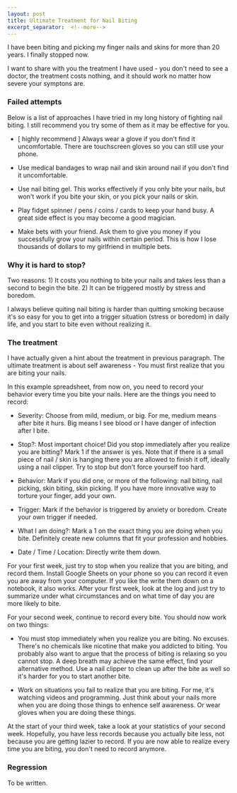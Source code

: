 ```yaml
---
layout: post
title: Ultimate Treatment for Nail Biting
excerpt_separator:  <!--more-->
---
```


I have been biting and picking my finger nails and skins for more than 20 years. I finally stopped now.

I want to share with you the treatment I have used - you don't need to see a doctor, the treatment costs nothing, and it should work no matter how severe your symptons are.

### Failed attempts

Below is a list of approaches I have tried in my long history of fighting nail biting. I still recommend you try some of them as it may be effective for you.

* [ highly recommend ] Always wear a glove if you don't find it uncomfortable. There are touchscreen gloves so you can still use your phone. 

* Use medical bandages to wrap nail and skin around nail if you don't find it uncomfortable.

* Use nail biting gel. This works effectively if you only bite your nails, but won't work if you bite your skin, or you pick your nails or skin.

* Play fidget spinner / pens / coins / cards to keep your hand busy. A great side effect is you may become a good magician.

* Make bets with your friend. Ask them to give you money if you successfully grow your nails within certain period. This is how I lose thousands of dollars to my girlfriend in multiple bets.

### Why it is hard to stop?

Two reasons: 1) It costs you nothing to bite your nails and takes less than a second to begin the bite. 2) It can be triggered mostly by stress and boredom. 

I always believe quiting nail biting is harder than quitting smoking because it's so easy for you to get into a trigger situation (stress or boredom) in daily life, and you start to bite even without realizing it. 

### The treatment

I have actually given a hint about the treatment in previous paragraph. The ultimate treatment is about self awareness - You must first realize that you are biting your nails. 

In this example spreadsheet, from now on, you need to record your behavior every time you bite your nails. Here are the things you need to record:

* Severity: Choose from mild, medium, or big. For me, medium means after bite it hurs. Big means I see blood or I have danger of infection after I bite.

* Stop?: Most important choice! Did you stop immediately after you realize you are bitting? Mark 1 if the answer is yes. Note that if there is a small piece of nail / skin is hanging there you are allowed to finish it off, ideally using a nail clipper. Try to stop but don't force yourself too hard.

* Behavior: Mark if you did one, or more of the following: nail biting, nail picking, skin biting, skin picking. If you have more innovative way to torture your finger, add your own.

* Trigger: Mark if the behavior is triggered by anxiety or boredom. Create your own trigger if needed.

* What I am doing?: Mark a 1 on the exact thing you are doing when you bite. Definitely create new columns that fit your profession and hobbies.

* Date / Time / Location: Directly write them down.

For your first week, just try to stop when you realize that you are biting, and record them. Install Google Sheets on your phone so you can record it even you are away from your computer. If you like the write them down on a notebook, it also works. After your first week, look at the log and just try to summarize under what circumstances and on what time of day you are more likely to bite.

For your second week, continue to record every bite. You should now work on two things: 

* You must stop immediately when you realize you are biting. No excuses. There's no chemicals like nicotine that make you addicted to biting. You probably also want to argue that the process of biting is relaxing so you cannot stop. A deep breath may achieve the same effect, find your alternative method. Use a nail clipper to clean up after the bite as well so it's harder for you to start another bite.

* Work on situations you fail to realize that you are biting. For me, it's watching videos and programming. Just think about your nails more when you are doing those things to enhence self awareness. Or wear gloves when you are doing these things.

At the start of your third week, take a look at your statistics of your second week. Hopefully, you have less records because you actually bite less, not because you are getting lazier to record. If you are now able to realize every time you are biting, you don't need to record anymore.

### Regression

To be written.

